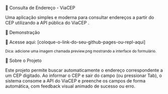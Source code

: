 📍 Consulta de Endereço - ViaCEP






Uma aplicação simples e moderna para consultar endereços a partir do CEP utilizando a API pública do ViaCEP
.

🚀 Demonstração

🔗 Acesse aqui: [coloque-o-link-do-seu-github-pages-ou-repl-aqui]


<sub>Dica: adicione uma imagem chamada preview.png mostrando a interface do formulário.</sub>

🧭 Sobre o Projeto

Este projeto permite buscar automaticamente o endereço correspondente a um CEP digitado.
Ao informar o CEP e sair do campo (ou pressionar Tab), o sistema consome a API do ViaCEP e preenche os campos de forma automática, com feedback visual animado de sucesso ou erro.
